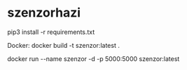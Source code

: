 # szenzorhazi

pip3 install -r requirements.txt

Docker:
  docker build -t szenzor:latest .
  
  docker run --name szenzor -d -p 5000:5000 szenzor:latest

